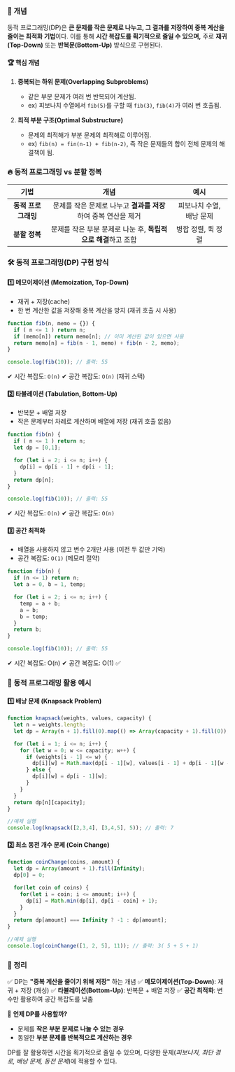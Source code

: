 ### 📌 개념
 동적 프로그래밍(DP)은 **큰 문제를 작은 문제로 나누고, 그 결과를 저장하여 중복 계산을 줄이는 최적화 기법**이다.
 이를 통해 **시간 복잡도를 획기적으로 줄일 수 있으며,** 주로 **재귀(Top-Down)** 또는 **반복문(Bottom-Up)** 방식으로 구현된다.

#### 🏆 핵심 개념
1. **중복되는 하위 문제(Overlapping Subproblems)**
   * 같은 부분 문제가 여러 번 반복되어 계산됨.
   * ex) 피보나치 수열에서 `fib(5)`를 구할 때 `fib(3)`, `fib(4)`가 여러 번 호출됨.

2. **최적 부분 구조(Optimal Substructure)**
   * 문제의 최적해가 부분 문제의 최적해로 이루어짐.
   * ex) `fib(n) = fin(n-1) + fib(n-2)`, 즉 작은 문제들의 합이 전체 문제의 해결책이 됨.

### 🔥 동적 프로그래밍 vs 분할 정복
| 기법 | 개념 | 예시 |
|:----:|:----:|:----:|
| **동적 프로그래밍** | 문제를 작은 문제로 나누고 **결과를 저장**하여 중복 연산을 제거 | 피보나치 수열, 배낭 문제 |
| **분할 정복** | 문제를 작은 부분 문제로 나눈 후, **독립적으로 해결**하고 조합 | 병합 정렬, 퀵 정렬 |

### 🛠 동적 프로그래밍(DP) 구현 방식
#### 1️⃣ 메모이제이션 (Memoization, Top-Down)
* 재귀 + 저장(cache)
* 한 번 계산한 값을 저장해 중복 계산을 방지 (재귀 호출 시 사용)
```js
function fib(n, memo = {}) {
  if ( n <= 1 ) return n;
  if (memo[n]) return memo[n]; // 이미 계산된 값이 있으면 사용
  return memo[n] = fib(n - 1, memo) + fib(n - 2, memo);
}

console.log(fib(10)); // 출력: 55
```
✔ 시간 복잡도: `O(n)`
✔ 공간 복잡도: `O(n)` (재귀 스택)

#### 2️⃣ 타뷸레이션 (Tabulation, Bottom-Up)
* 반복문 + 배열 저장
* 작은 문제부터 차례로 계산하며 배열에 저장 (재귀 호출 없음)
```js
function fib(n) {
  if ( n <= 1 ) return n;
  let dp = [0,1];

  for (let i = 2; i <= n; i++) {
    dp[i] = dp[i - 1] + dp[i - 1];
  }
  return dp[n];
}

console.log(fib(10)); // 출력: 55
```
✔ 시간 복잡도: `O(n)`
✔ 공간 복잡도: `O(n)`

#### 3️⃣ 공간 최적화 
* 배열을 사용하지 않고 변수 2개만 사용 (이전 두 값만 기억)
* 공간 복잡도: `O(1)` (메모리 절약)
```js
function fib(n) {
  if (n <= 1) return n;
  let a = 0, b = 1, temp;

  for (let i = 2; i <= n; i++) {
    temp = a + b;
    a = b;
    b = temp;
  }
  return b;
}

console.log(fib(10)); // 출력: 55
```
✔ 시간 복잡도: O(n)
✔ 공간 복잡도: O(1) ✅

### 🎯 동적 프로그래밍 활용 예시
#### 1️⃣ 배낭 문제 (Knapsack Problem)
```js
function knapsack(weights, values, capacity) {
  let n = weights.length;
  let dp = Array(n + 1).fill(0).map(() => Array(capacity + 1).fill(0));

  for (let i = 1; i <= n; i++) {
    for (let w = 0; w <= capacity; w++) {
      if (weights[i - 1] <= w) {
        dp[i][w] = Math.max(dp[i - 1][w], values[i - 1] + dp[i - 1][w - weights[i - 1]]);
      } else {
        dp[i][w] = dp[i - 1][w];
      }
    }
  }
  return dp[n][capacity];
}

//예제 실행
console.log(knapsack([2,3,4], [3,4,5], 5)); // 출력: 7
```

#### 2️⃣ 최소 동전 개수 문제 (Coin Change)
```js
function coinChange(coins, amount) {
  let dp = Array(amount + 1).fill(Infinity);
  dp[0] = 0;

  for(let coin of coins) {
    for(let i = coin; i <= amount; i++) {
      dp[i] = Math.min(dp[i], dp[i - coin] + 1);
    }
  }
  return dp[amount] === Infinity ? -1 : dp[amount];
}

//예제 실행
console.log(coinChange([1, 2, 5], 11)); // 출력: 3( 5 + 5 + 1)
```

### 🚀 정리
✅ DP는 **"중복 계산을 줄이기 위해 저장"** 하는 개념
✅ **메모이제이션(Top-Down)**: 재귀 + 저장 (캐싱)
✅ **타뷸레이션(Bottom-Up)**: 반복문 + 배열 저장
✅ **공간 최적화**: 변수만 활용하여 공간 복잡도를 낮춤

📢 **언제 DP를 사용할까?**
* 문제를 **작은 부분 문제로 나눌 수 있는 경우**
* 동일한 **부분 문제를 반복적으로 계산하는 경우**

DP를 잘 활용하면 시간을 획기적으로 줄일 수 있으며, 다양한 문제(*피보나치, 최단 경로, 배낭 문제, 동전 문제*)에 적용할 수 있다. 
